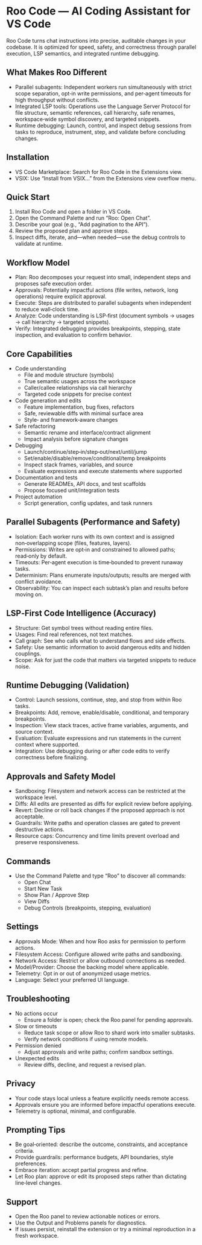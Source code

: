 # Roo Code — AI Coding Assistant for VS Code

Roo Code turns chat instructions into precise, auditable changes in your codebase. It is optimized for speed, safety, and correctness through parallel execution, LSP semantics, and integrated runtime debugging.

## What Makes Roo Different

- Parallel subagents: Independent workers run simultaneously with strict scope separation, opt‑in write permissions, and per‑agent timeouts for high throughput without conflicts.
- Integrated LSP tools: Operations use the Language Server Protocol for file structure, semantic references, call hierarchy, safe renames, workspace‑wide symbol discovery, and targeted snippets.
- Runtime debugging: Launch, control, and inspect debug sessions from tasks to reproduce, instrument, step, and validate before concluding changes.

## Installation

- VS Code Marketplace: Search for Roo Code in the Extensions view.
- VSIX: Use “Install from VSIX...” from the Extensions view overflow menu.

## Quick Start

1. Install Roo Code and open a folder in VS Code.
2. Open the Command Palette and run “Roo: Open Chat”.
3. Describe your goal (e.g., “Add pagination to the API”).
4. Review the proposed plan and approve steps.
5. Inspect diffs, iterate, and—when needed—use the debug controls to validate at runtime.

## Workflow Model

- Plan: Roo decomposes your request into small, independent steps and proposes safe execution order.
- Approvals: Potentially impactful actions (file writes, network, long operations) require explicit approval.
- Execute: Steps are distributed to parallel subagents when independent to reduce wall‑clock time.
- Analyze: Code understanding is LSP‑first (document symbols → usages → call hierarchy → targeted snippets).
- Verify: Integrated debugging provides breakpoints, stepping, state inspection, and evaluation to confirm behavior.

## Core Capabilities

- Code understanding
  - File and module structure (symbols)
  - True semantic usages across the workspace
  - Caller/callee relationships via call hierarchy
  - Targeted code snippets for precise context
- Code generation and edits
  - Feature implementation, bug fixes, refactors
  - Safe, reviewable diffs with minimal surface area
  - Style‑ and framework‑aware changes
- Safe refactoring
  - Semantic rename and interface/contract alignment
  - Impact analysis before signature changes
- Debugging
  - Launch/continue/step‑in/step‑out/next/until/jump
  - Set/enable/disable/remove/conditional/temp breakpoints
  - Inspect stack frames, variables, and source
  - Evaluate expressions and execute statements where supported
- Documentation and tests
  - Generate READMEs, API docs, and test scaffolds
  - Propose focused unit/integration tests
- Project automation
  - Script generation, config updates, and task runners

## Parallel Subagents (Performance and Safety)

- Isolation: Each worker runs with its own context and is assigned non‑overlapping scope (files, features, layers).
- Permissions: Writes are opt‑in and constrained to allowed paths; read‑only by default.
- Timeouts: Per‑agent execution is time‑bounded to prevent runaway tasks.
- Determinism: Plans enumerate inputs/outputs; results are merged with conflict avoidance.
- Observability: You can inspect each subtask’s plan and results before moving on.

## LSP‑First Code Intelligence (Accuracy)

- Structure: Get symbol trees without reading entire files.
- Usages: Find real references, not text matches.
- Call graph: See who calls what to understand flows and side effects.
- Safety: Use semantic information to avoid dangerous edits and hidden couplings.
- Scope: Ask for just the code that matters via targeted snippets to reduce noise.

## Runtime Debugging (Validation)

- Control: Launch sessions, continue, step, and stop from within Roo tasks.
- Breakpoints: Add, remove, enable/disable, conditional, and temporary breakpoints.
- Inspection: View stack traces, active frame variables, arguments, and source context.
- Evaluation: Evaluate expressions and run statements in the current context where supported.
- Integration: Use debugging during or after code edits to verify correctness before finalizing.

## Approvals and Safety Model

- Sandboxing: Filesystem and network access can be restricted at the workspace level.
- Diffs: All edits are presented as diffs for explicit review before applying.
- Revert: Decline or roll back changes if the proposed approach is not acceptable.
- Guardrails: Write paths and operation classes are gated to prevent destructive actions.
- Resource caps: Concurrency and time limits prevent overload and preserve responsiveness.

## Commands

- Use the Command Palette and type “Roo” to discover all commands:
  - Open Chat
  - Start New Task
  - Show Plan / Approve Step
  - View Diffs
  - Debug Controls (breakpoints, stepping, evaluation)

## Settings

- Approvals Mode: When and how Roo asks for permission to perform actions.
- Filesystem Access: Configure allowed write paths and sandboxing.
- Network Access: Restrict or allow outbound connections as needed.
- Model/Provider: Choose the backing model where applicable.
- Telemetry: Opt in or out of anonymized usage metrics.
- Language: Select your preferred UI language.

## Troubleshooting

- No actions occur
  - Ensure a folder is open; check the Roo panel for pending approvals.
- Slow or timeouts
  - Reduce task scope or allow Roo to shard work into smaller subtasks.
  - Verify network conditions if using remote models.
- Permission denied
  - Adjust approvals and write paths; confirm sandbox settings.
- Unexpected edits
  - Review diffs, decline, and request a revised plan.

## Privacy

- Your code stays local unless a feature explicitly needs remote access.
- Approvals ensure you are informed before impactful operations execute.
- Telemetry is optional, minimal, and configurable.

## Prompting Tips

- Be goal‑oriented: describe the outcome, constraints, and acceptance criteria.
- Provide guardrails: performance budgets, API boundaries, style preferences.
- Embrace iteration: accept partial progress and refine.
- Let Roo plan: approve or edit its proposed steps rather than dictating line‑level changes.

## Support

- Open the Roo panel to review actionable notices or errors.
- Use the Output and Problems panels for diagnostics.
- If issues persist, reinstall the extension or try a minimal reproduction in a fresh workspace.
